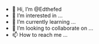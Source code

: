 - 👋 Hi, I’m @Edthefed
- 👀 I’m interested in ...
- 🌱 I’m currently learning ...
- 💞️ I’m looking to collaborate on ...
- 📫 How to reach me ...

<!---
Edthefed/Edthefed is a ✨ special ✨ repository because its `README.md` (this file) appears on your GitHub profile.
You can click the Preview link to take a look at your changes.
--->
